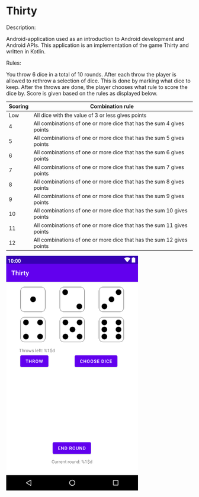 # Thirty

Description:

Android-application used as an introduction to Android development and Android APIs. This application is an implementation of the game Thirty and written in Kotlin. 

Rules: 

You throw 6 dice in a total of 10 rounds. After each throw the player is allowed to rethrow a selection of dice. This is done by marking what dice to keep. After the throws are done, the player chooses what rule to score the dice by. Score is given based on the rules as displayed below. 

Scoring | Combination rule | 
--- | --- | 
Low | All dice with the value of 3 or less gives points | 
4 | All combinations of one or more dice that has the sum 4 gives points | 
5 | All combinations of one or more dice that has the sum 5 gives points | 
6 | All combinations of one or more dice that has the sum 6 gives points | 
7 | All combinations of one or more dice that has the sum 7 gives points | 
8 | All combinations of one or more dice that has the sum 8 gives points | 
9 | All combinations of one or more dice that has the sum 9 gives points | 
10 | All combinations of one or more dice that has the sum 10 gives points | 
11 | All combinations of one or more dice that has the sum 11 gives points | 
12 | All combinations of one or more dice that has the sum 12 gives points | 


![GitHub Logo](/thirty_image.png)
